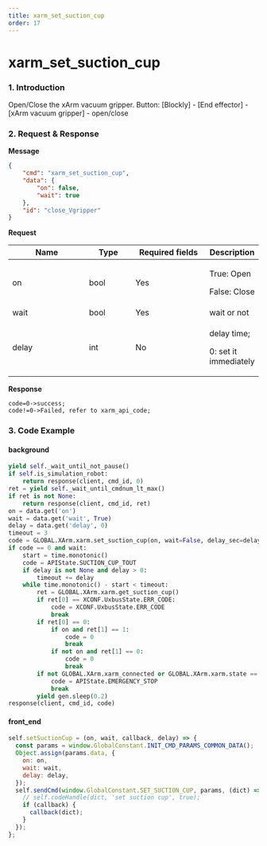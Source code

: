 ```yaml
---
title: xarm_set_suction_cup
order: 17
---
```

# xarm\_set\_suction\_cup
### 1. Introduction
Open/Close the xArm vacuum gripper.
Button: \[Blockly] - \[End effector] - \[xArm vacuum gripper] - open/close
### 2. Request & Response
**Message**
```json
{
    "cmd": "xarm_set_suction_cup",
    "data": {
        "on": false,
        "wait": true
    },
    "id": "close_Vgripper"
}
```
**Request**
<table data-full-width="true"><thead><tr><th width="142">Name</th><th width="79">Type</th><th width="135">Required fields</th><th>Description</th></tr></thead><tbody><tr><td>on</td><td>bool</td><td>Yes</td><td><p>True: Open</p><p>False: Close</p></td></tr><tr><td>wait</td><td>bool</td><td>Yes</td><td>wait or not</td></tr><tr><td>delay</td><td>int</td><td>No</td><td><p>delay time; </p><p>0: set it immediately</p></td></tr></tbody></table>

**Response**
```
code=0->success;
code!=0->Failed, refer to xarm_api_code;
```
### 3. Code Example
#### background
```python
yield self._wait_until_not_pause()
if self.is_simulation_robot:
    return response(client, cmd_id, 0)
ret = yield self._wait_until_cmdnum_lt_max()
if ret is not None:
    return response(client, cmd_id, ret)
on = data.get('on')
wait = data.get('wait', True)
delay = data.get('delay', 0)
timeout = 3
code = GLOBAL.XArm.xarm.set_suction_cup(on, wait=False, delay_sec=delay)
if code == 0 and wait:
    start = time.monotonic()
    code = APIState.SUCTION_CUP_TOUT
    if delay is not None and delay > 0:
        timeout += delay
    while time.monotonic() - start < timeout:
        ret = GLOBAL.XArm.xarm.get_suction_cup()
        if ret[0] == XCONF.UxbusState.ERR_CODE:
            code = XCONF.UxbusState.ERR_CODE
            break
        if ret[0] == 0:
            if on and ret[1] == 1:
                code = 0
                break
            if not on and ret[1] == 0:
                code = 0
                break
        if not GLOBAL.XArm.xarm_connected or GLOBAL.XArm.xarm.state == 4:
            code = APIState.EMERGENCY_STOP
            break
        yield gen.sleep(0.2)
response(client, cmd_id, code)
```
#### front\_end
```javascript
self.setSuctionCup = (on, wait, callback, delay) => {
  const params = window.GlobalConstant.INIT_CMD_PARAMS_COMMON_DATA();
  Object.assign(params.data, {
    on: on,
    wait: wait,
    delay: delay,
  });
  self.sendCmd(window.GlobalConstant.SET_SUCTION_CUP, params, (dict) => {
    // self.codeHandle(dict, 'set suction cup', true);
    if (callback) {
      callback(dict);
    }
  });
};
```
